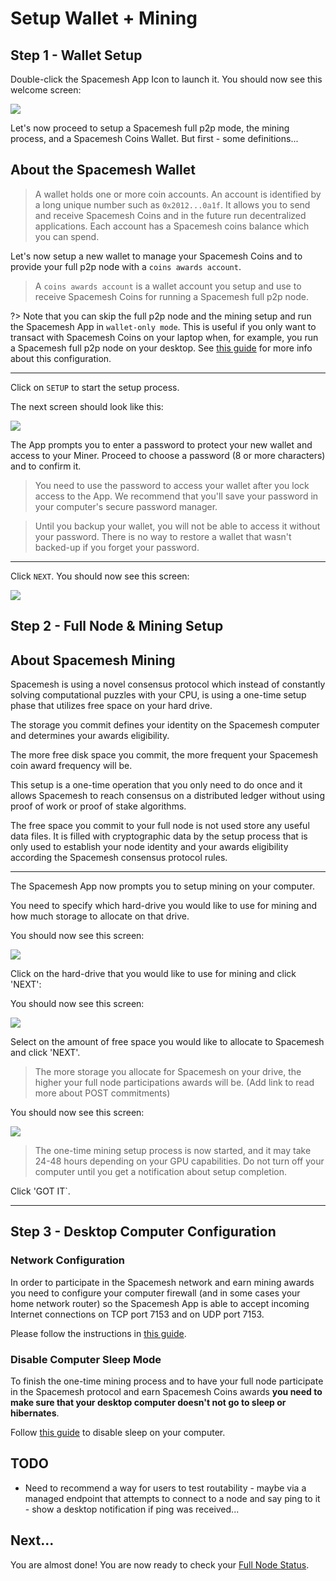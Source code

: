 # Setup Wallet + Mining

## Step 1 - Wallet Setup
Double-click the Spacemesh App Icon to launch it. You should now see this welcome screen:

![](../images/v1.0/welcome.png)

Let's now proceed to setup a Spacemesh full p2p mode, the mining process, and a Spacemesh Coins Wallet. But first - some definitions...

## About the Spacemesh Wallet
> A wallet holds one or more coin accounts. An account is identified by a long unique number such as `0x2012...0a1f`. It allows you to send and receive Spacemesh Coins and in the future run decentralized applications. Each account has a Spacemesh coins balance which you can spend.

Let's now setup a new wallet to manage your Spacemesh Coins and to provide your full p2p node with a `coins awards account`.

> A `coins awards account` is a wallet account you setup and use to receive Spacemesh Coins for running a Spacemesh full p2p node.

?> Note that you can skip the full p2p node and the mining setup and run the Spacemesh App in `wallet-only mode`. This is useful if you only want to transact with Spacemesh Coins on your laptop when, for example, you run a Spacemesh full p2p node on your desktop. See [this guide](wallet_mode.md) for more info about this configuration.

---

Click on `SETUP` to start the setup process.

The next screen should look like this:

![](../images/v1.0/protect_wallet.png)

The App prompts you to enter a password to protect your new wallet and access to your Miner. Proceed to choose a password (8 or more characters) and to confirm it.

> You need to use the password to access your wallet after you lock access to the App. We recommend that you'll save your password in your computer's secure password manager.

> Until you backup your wallet, you will not be able to access it without your password. There is no way to restore a wallet that wasn't backed-up if you forget your password.

---

Click `NEXT`. You should now see this screen:

![](../images/v1.0/protect_wallet_confirmed.png)


## Step 2 - Full Node & Mining Setup

## About Spacemesh Mining
Spacemesh is using a novel consensus protocol which instead of constantly solving computational puzzles with your CPU, is using a one-time setup phase that utilizes free space on your hard drive.

The storage you commit defines your identity on the Spacemesh computer and determines your awards eligibility.

The more free disk space you commit, the more frequent your Spacemesh coin award frequency will be.

This setup is a one-time operation that you only need to do once and it allows Spacemesh to reach consensus on a distributed ledger without using proof of work or proof of stake algorithms.

The free space you commit to your full node is not used store any useful data files. It is filled with cryptographic data by the setup process that is only used to establish your node identity and your awards eligibility according the Spacemesh consensus protocol rules.

---

The Spacemesh App now prompts you to setup mining on your computer.

You need to specify which hard-drive you would like to use for mining and how much storage to allocate on that drive.

You should now see this screen:

![](../images/v1.0/miner_setup_drive.png)

Click on the hard-drive that you would like to use for mining and click 'NEXT':

You should now see this screen:

![](../images/v1.0/miner_setup_size.png)

Select on the amount of free space you would like to allocate to Spacemesh and click 'NEXT'.

> The more storage you allocate for Spacemesh on your drive, the higher your full node participations awards will be. (Add link to read more about POST commitments)

You should now see this screen:

![](../images/v1.0/miner_setup_complete.png)

> The one-time mining setup process is now started, and it may take 24-48 hours depending on your GPU capabilities. Do not turn off your computer until you get a notification about setup completion.

Click 'GOT IT`.

---

## Step 3 - Desktop Computer Configuration

### Network Configuration
In order to participate in the Spacemesh network and earn mining awards you need to configure your computer firewall (and in some cases your home network router) so the Spacemesh App is able to accept incoming Internet connections on TCP port 7153 and on UDP port 7153.

Please follow the instructions in [this guide](netconfig.md).

### Disable Computer Sleep Mode
To finish the one-time mining process and to have your full node participate in the Spacemesh protocol and earn Spacemesh Coins awards **you need to make sure that your desktop computer doesn't not go to sleep or hibernates**.

Follow [this guide](../no_sleep.md) to disable sleep on your computer.

## TODO
- Need to recommend a way for users to test routability - maybe via a managed endpoint that attempts to connect to a node and say ping to it - show a desktop notification if ping was received... 


## Next...
You are almost done! You are now ready to check your [Full Node Status](guide/status.md).

